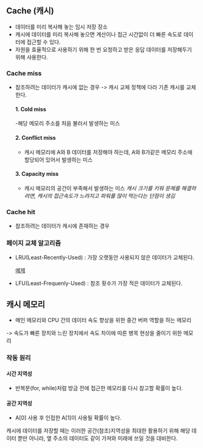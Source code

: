 ## Cache (캐시)

- 데이터를 미리 복사해 놓는 임시 저장 장소
- 캐시에 데이터를 미리 복사해 놓으면 계산이나 접근 시간없이 더 빠른 속도로 데이터에 접근할 수 있다.
- 자원을 효율적으로 사용하기 위해 한 번 요청하고 받은 응답 데이터를 저장해두기 위해 사용한다.

### Cache miss
- 참조하려는 데이터가 캐시에 없는 경우
-> 캐시 교체 정책에 다라 기존 캐시를 교체한다.

    #### 1. Cold miss
    -해당 메모리 주소를 처음 불러서 발생하는 미스

    #### 2. Conflict miss
    - 캐시 메모리에 A와 B 데이터를 저장해야 하는데, A와 B가같은 메모리 주소에 할당되어 있어서 발생하는 미스

    #### 3. Capacity miss
    - 캐시 메모리의 공간이 부족해서 발생하는 미스
    *캐시 크기를 키워 문제를 해결하려면, 캐시의 접근속도가 느려지고 파워를 많이 먹는다는 단점이 생김*

### Cache hit
- 참조하려는 데이터가 캐시에 존재하는 경우

### 페이지 교체 알고리즘
- LRU(Least-Recently-Used) : 가장 오랫동안 사용되지 않은 데이터가 교체된다.

    [예제](https://github.com/ahnsoheee/Algorithm/blob/master/Programmers/2018_KAKAO_BLIND_RECREUITMENT/%5B1%EC%B0%A8%5D%20%EC%BA%90%EC%8B%9C.py)
    
- LFU(Least-Frequenly-Used) : 참조 횟수가 가장 적은 데이터가 교체된다.

## 캐시 메모리
- 메인 메모리와 CPU 간의 데이터 속도 향상을 위한 중간 버퍼 역할을 하는 메모리

-> 속도가 빠른 장치와 느린 장치에서 속도 차이에 따른 병목 현상을 줄이기 위한 메모리

### 작동 원리
#### 시간 지역성
- 반복문(for, while)처럼 방금 전에 접근한 메모리를 다시 참고할 확률이 높다.

#### 공간 지역성
- A[0] 사용 후 인접한 A[1]이 사용될 확률이 높다.

캐시에 데이터를 저장할 때는 이러한 공간(참조)지역성을 최대한 활용하기 위해 해당 데이터 뿐만 아니라, 옆 주소의 데이터도 같이 가져와 미래에 쓰일 것을 대비한다.

